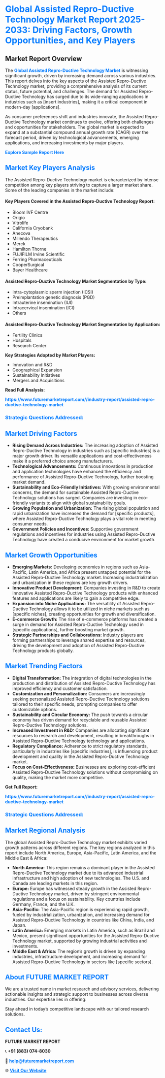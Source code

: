 <h1 style="color: #007BFF;">Global Assisted Repro-Ductive Technology Market Report 2025-2033: Driving Factors, Growth Opportunities, and Key Players</h1>

<section id="overview">
<h2>Market Report Overview</h2>
<p>The <a href="https://www.futuremarketreport.com//industry-report/assisted-repro-ductive-technology-market" style="color: #007BFF; text-decoration: none;"><strong>Global Assisted Repro-Ductive Technology Market</strong></a> is witnessing significant growth, driven by increasing demand across various industries. This report delves into the key aspects of the Assisted Repro-Ductive Technology market, providing a comprehensive analysis of its current status, future potential, and challenges. The demand for Assisted Repro-Ductive Technology has surged due to its wide-ranging applications in industries such as [insert industries], making it a critical component in modern-day [applications].</p>
<p>As consumer preferences shift and industries innovate, the Assisted Repro-Ductive Technology market continues to evolve, offering both challenges and opportunities for stakeholders. The global market is expected to expand at a substantial compound annual growth rate (CAGR) over the forecast period, driven by technological advancements, emerging applications, and increasing investments by major players.</p>
</section>

<section id="overview">
<p><a href="https://www.futuremarketreport.com//request-sample/reportId=78769" style="color: #007BFF; text-decoration: none;"><strong>Explore Sample Report Here</strong></a></p>
</section>

<section id="key-players">
<h2 style="color: #007BFF;">Market Key Players Analysis</h2>
<p>The Assisted Repro-Ductive Technology market is characterized by intense competition among key players striving to capture a larger market share. Some of the leading companies in the market include:</p>
<h4>Key Players Covered in the Assisted Repro-Ductive Technology Report:</h4>
<ul><li>Bloom IVF Centre</li><li>Origio</li><li>Vitrolife</li><li>California Cryobank</li><li>Anecova</li><li>Millendo Therapeutics</li><li>Merck</li><li>Hamilton Thorne</li><li>FUJIFILM Irvine Scientific</li><li>Ferring Pharmaceuticals</li><li>CooperSurgical</li><li>Bayer Healthcare</li></ul>
<h4>Assisted Repro-Ductive Technology Market Segmentation by Type:</h4>
<ul><li>Intra-cytoplasmic sperm injection (ICSI)</li><li>Preimplantation genetic diagnosis (PGD)</li><li>Intrauterine insemination (IUI)</li><li>Intracervical insemination (ICI)</li><li>Others</li></ul>

<h4>Assisted Repro-Ductive Technology Market Segmentation by Application:</h4>
<ul><li>Fertility Clinics</li><li>Hospitals</li><li>Research Center</li></ul>
<p><strong>Key Strategies Adopted by Market Players:</strong></p>
<ul>
<li>Innovation and R&D</li>
<li>Geographical Expansion</li>
<li>Sustainability Initiatives</li>
<li>Mergers and Acquisitions</li>
</ul>
</section>

<section>
<p><strong>Read Full Analysis: </strong></p><a href="https://www.futuremarketreport.com//industry-report/assisted-repro-ductive-technology-market" style="color: #007BFF; text-decoration: none;"><strong>https://www.futuremarketreport.com//industry-report/assisted-repro-ductive-technology-market</strong></a>
<h3 style="color: #007BFF;">Strategic Questions Addressed:</h3>
</section>

<section id="driving-factors">
<h2 style="color: #007BFF;">Market Driving Factors</h2>
<ul>
<li><strong>Rising Demand Across Industries:</strong> The increasing adoption of Assisted Repro-Ductive Technology in industries such as [specific industries] is a major growth driver. Its versatile applications and cost-effectiveness make it a preferred choice among manufacturers.</li>
<li><strong>Technological Advancements:</strong> Continuous innovations in production and application technologies have enhanced the efficiency and performance of Assisted Repro-Ductive Technology, further boosting market demand.</li>
<li><strong>Sustainability and Eco-Friendly Initiatives:</strong> With growing environmental concerns, the demand for sustainable Assisted Repro-Ductive Technology solutions has surged. Companies are investing in eco-friendly variants to align with global sustainability goals.</li>
<li><strong>Growing Population and Urbanization:</strong> The rising global population and rapid urbanization have increased the demand for [specific products], where Assisted Repro-Ductive Technology plays a vital role in meeting consumer needs.</li>
<li><strong>Government Policies and Incentives:</strong> Supportive government regulations and incentives for industries using Assisted Repro-Ductive Technology have created a conducive environment for market growth.</li>
</ul>
</section>

<section id="growth-opportunities">
<h2 style="color: #007BFF;">Market Growth Opportunities</h2>
<ul>
<li><strong>Emerging Markets:</strong> Developing economies in regions such as Asia-Pacific, Latin America, and Africa present untapped potential for the Assisted Repro-Ductive Technology market. Increasing industrialization and urbanization in these regions are key growth drivers.</li>
<li><strong>Innovative Product Development:</strong> Companies investing in R&D to create innovative Assisted Repro-Ductive Technology products with enhanced features and applications are likely to gain a competitive edge.</li>
<li><strong>Expansion into Niche Applications:</strong> The versatility of Assisted Repro-Ductive Technology allows it to be utilized in niche markets such as [specific niches], creating opportunities for growth and diversification.</li>
<li><strong>E-commerce Growth:</strong> The rise of e-commerce platforms has created a surge in demand for Assisted Repro-Ductive Technology used in [specific applications], further boosting market growth.</li>
<li><strong>Strategic Partnerships and Collaborations:</strong> Industry players are forming partnerships to leverage shared expertise and resources, driving the development and adoption of Assisted Repro-Ductive Technology products globally.</li>
</ul>
</section>

<section id="trending-factors">
<h2 style="color: #007BFF;">Market Trending Factors</h2>
<ul>
<li><strong>Digital Transformation:</strong> The integration of digital technologies in the production and distribution of Assisted Repro-Ductive Technology has improved efficiency and customer satisfaction.</li>
<li><strong>Customization and Personalization:</strong> Consumers are increasingly seeking personalized Assisted Repro-Ductive Technology solutions tailored to their specific needs, prompting companies to offer customizable options.</li>
<li><strong>Sustainability and Circular Economy:</strong> The push towards a circular economy has driven demand for recyclable and reusable Assisted Repro-Ductive Technology solutions.</li>
<li><strong>Increased Investment in R&D:</strong> Companies are allocating significant resources to research and development, resulting in breakthroughs in Assisted Repro-Ductive Technology technology and applications.</li>
<li><strong>Regulatory Compliance:</strong> Adherence to strict regulatory standards, particularly in industries like [specific industries], is influencing product development and quality in the Assisted Repro-Ductive Technology market.</li>
<li><strong>Focus on Cost-Effectiveness:</strong> Businesses are exploring cost-efficient Assisted Repro-Ductive Technology solutions without compromising on quality, making the market more competitive.</li>
</ul>
</section>

<section>
<p><strong>Get Full Report: </strong></p><a href="https://www.futuremarketreport.com//industry-report/assisted-repro-ductive-technology-market" style="color: #007BFF; text-decoration: none;"><strong>https://www.futuremarketreport.com//industry-report/assisted-repro-ductive-technology-market</strong></a>
<h3 style="color: #007BFF;">Strategic Questions Addressed:</h3>
</section>


<section id="regional-analysis">
<h2 style="color: #007BFF;">Market Regional Analysis</h2>
<p>The global Assisted Repro-Ductive Technology market exhibits varied growth patterns across different regions. The key regions analyzed in this report include North America, Europe, Asia-Pacific, Latin America, and the Middle East & Africa:</p>
<ul>
<li><strong>North America:</strong> This region remains a dominant player in the Assisted Repro-Ductive Technology market due to its advanced industrial infrastructure and high adoption of new technologies. The U.S. and Canada are leading markets in this region.</li>
<li><strong>Europe:</strong> Europe has witnessed steady growth in the Assisted Repro-Ductive Technology market, driven by stringent environmental regulations and a focus on sustainability. Key countries include Germany, France, and the U.K.</li>
<li><strong>Asia-Pacific:</strong> The Asia-Pacific region is experiencing rapid growth, fueled by industrialization, urbanization, and increasing demand for Assisted Repro-Ductive Technology in countries like China, India, and Japan.</li>
<li><strong>Latin America:</strong> Emerging markets in Latin America, such as Brazil and Mexico, present significant opportunities for the Assisted Repro-Ductive Technology market, supported by growing industrial activities and investments.</li>
<li><strong>Middle East & Africa:</strong> The region’s growth is driven by expanding industries, infrastructure development, and increasing demand for Assisted Repro-Ductive Technology in sectors like [specific sectors].</li>
</ul>
</section>

<footer>
<h2 style="color: #007BFF;">About FUTURE MARKET REPORT</h2>
<p>We are a trusted name in market research and advisory services, delivering actionable insights and strategic support to businesses across diverse industries. Our expertise lies in offering:</p>

<p>Stay ahead in today’s competitive landscape with our tailored research solutions.</p>

<h2 style="color: #007BFF;">Contact Us:</h2>
<p><strong>FUTURE MARKET REPORT</strong></p>
<p>📞 <strong>+91 (883) 074-8030</strong></p>
<p>📧 <strong><a href="mailto:help@futuremarketreport.com" style="color: #007BFF;">help@futuremarketreport.com</a></strong></p>
<p>🌐 <strong><a href="https://www.futuremarketreport.com/" style="color: #007BFF;">Visit Our Website</a></strong></p>
</footer>